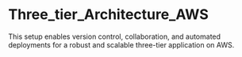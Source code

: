 # Three_tier_Architecture_AWS
This setup enables version control, collaboration, and automated deployments for a robust and scalable three-tier application on AWS.
